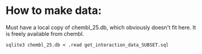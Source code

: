 # How to make data:

Must have a local copy of chembl_25.db, which obviously doesn't fit here. It is freely available from chembl.  

`sqlite3 chembl_25.db < .read get_interaction_data_SUBSET.sql`

